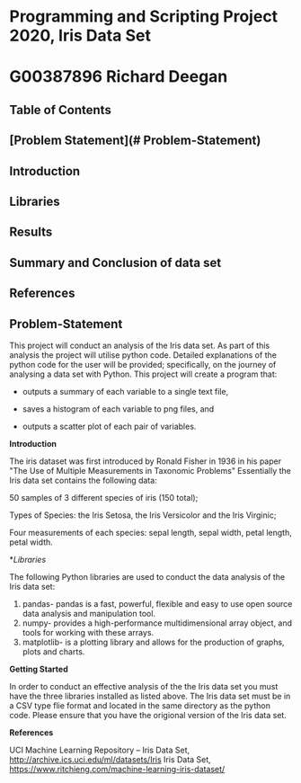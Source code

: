 # Programming and Scripting Project 2020, Iris Data Set

# G00387896 Richard Deegan

## Table of Contents

 ## [Problem Statement](# Problem-Statement) 

 ## Introduction
  
 ## Libraries

 
 ## Results
  
 ## Summary and Conclusion of data set
  
 ## References
  
   
  
  
 ## Problem-Statement
 
This project will conduct an analysis of the Iris data set. As part of this analysis the project will utilise python code. Detailed explanations of the python code for the user will be provided; specifically, on the journey of analysing a data set with Python. This project will create a program that:

  - outputs a summary of each variable to a single text file,
  
  - saves a histogram of each variable to png files, and
  
  - outputs a scatter plot of each pair of variables.
  
  **Introduction**
  
The iris dataset was first introduced by Ronald Fisher in 1936 in his paper "The Use of Multiple Measurements in Taxonomic Problems"  Essentially the Iris data set contains the following data:

50 samples of 3 different species of iris (150 total); 

Types of Species: the Iris Setosa, the Iris Versicolor and the Iris Virginic;

Four measurements of each species: sepal length, sepal width, petal length, petal width.


**Libraries*
 
 The following Python libraries are used to conduct the data analysis of the Iris data set:
 
 1. pandas- pandas is a fast, powerful, flexible and easy to use open source data analysis and manipulation tool.
 2. numpy- provides a high-performance multidimensional array object, and tools for working with these arrays.
 3. matplotlib- is a plotting library and allows for the production of graphs, plots and charts. 

**Getting Started**

In order to conduct an effective analysis of the the Iris data set you must have the three libraries installed as listed above. The Iris data set must be in a CSV type flie format and located in the same directory as the python code. Please ensure that you have the origional version of the Iris data set.  

 **References**
 
 UCI Machine Learning Repository – Iris Data Set, http://archive.ics.uci.edu/ml/datasets/Iris
 Iris Data Set, https://www.ritchieng.com/machine-learning-iris-dataset/
